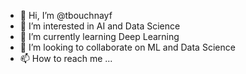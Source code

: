 - 👋 Hi, I’m @tbouchnayf
- 👀 I’m interested in AI and Data Science
- 🌱 I’m currently learning Deep Learning
- 💞️ I’m looking to collaborate on ML and Data Science
- 📫 How to reach me ...

<!---
tbouchnayf/tbouchnayf is a ✨ special ✨ repository because its `README.md` (this file) appears on your GitHub profile.
You can click the Preview link to take a look at your changes.
--->
